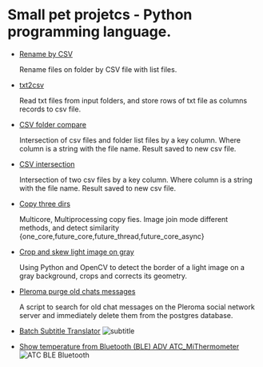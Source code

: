 # Small pet projetcs - Python programming language.

 - [Rename by CSV](https://github.com/lexxai/rename_by_csv)

   Rename files on folder by CSV file with list files. 

 - [txt2csv](https://github.com/lexxai/txt2csv)

   Read txt files from input folders, and store rows of txt file as columns records to csv file.

- [CSV folder compare](https://github.com/lexxai/csv_folder_compare)

  Intersection of csv files and folder list files by a key column. Where column is a string with the file name. Result saved to new csv file.

- [CSV intersection](https://github.com/lexxai/csv_intersection)
  
  Intersection of two csv files by a key column. Where column is a string with the file name. Result saved to new csv file.

- [Copy three dirs](https://github.com/lexxai/copy_three_dirs)

  Multicore, Multiprocessing copy fies. Image join mode different methods, and detect similarity {one_core,future_core,future_thread,future_core_async}

- [Crop and skew light image on gray](https://github.com/lexxai/crop_and_skew_light_image_on_gray)

  Using Python and OpenCV to detect the border of a light image on a gray background, crops and corrects its geometry.

- [Pleroma purge old chats messages](https://github.com/lexxai/pleroma_purge_old_chats)

  A script to search for old chat messages on the Pleroma social network server and immediately delete them from the postgres database.
  

- [Batch Subtitle Translator](https://github.com/lexxai/batch-subtitle-translator)
![subtitle](https://user-images.githubusercontent.com/3278842/254437775-3d45c8e7-ff88-45dd-ad9e-f3245e0b4add.png)

- [Show temperature from Bluetooth (BLE) ADV ATC_MiThermometer](https://github.com/lexxai/Show_temperature_from_BLE_ADV_ATC_MiThermometer)
![ATC BLE Bluetooth](https://user-images.githubusercontent.com/3278842/244046436-78d6317c-18ca-41ad-9909-af9819620099.png)

